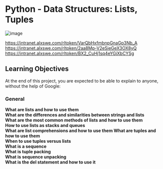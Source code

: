 # Python - Data Structures: Lists, Tuples
![image](https://ipcisco.com/wp-content/uploads/2021/03/Python-Tuple-vs-List-ipcisco.com_.jpg)

https://intranet.alxswe.com/rltoken/VarQbHxfmbnpGnaGp3Nb_A  
https://intranet.alxswe.com/rltoken/2aa8Mp-V2eSieGeX3OX8yQ  
https://intranet.alxswe.com/rltoken/BX2_CuHj1sq4eYGiXbCYSg  

## Learning Objectives
At the end of this project, you are expected to be able to explain to anyone, without the help of Google:

### General
**What are lists and how to use them  
What are the differences and similarities between strings and lists  
What are the most common methods of lists and how to use them  
How to use lists as stacks and queues  
What are list comprehensions and how to use them 
What are tuples and how to use them  
When to use tuples versus lists  
What is a sequence  
What is tuple packing  
What is sequence unpacking  
What is the del statement and how to use it**
